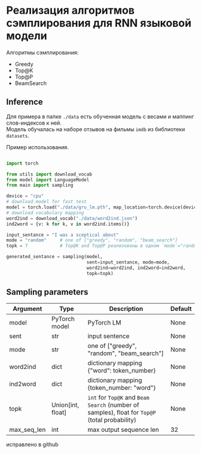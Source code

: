# Реализация алгоритмов сэмплирования для RNN языковой модели

Алгоритмы сэмплирования:
- Greedy
- Top@K
- Top@P
- BeamSearch

## Inference
Для примера в папке `./data` есть обученная модель с весами и маппинг слов-индексов к ней.  
Модель обучалась на наборе отзывов на фильмы `imdb` из библиотеки `datasets`.  

Пример использования.

```python

import torch

from utils import download_vocab 
from model import LanguageModel
from main import sampling

device = "cpu"
# download model for fast test
model = torch.load("./data/gru_lm.pth", map_location=torch.device(device))
# download vocabulary mapping
word2ind = download_vocab("./data/word2ind.json")
ind2word = {v: k for k, v in word2ind.items()}

input_sentance = "I was a sceptical about"
mode = "random"     # one of ["greedy", "random", "beam_search"]
topk = 7            # Top@K and Top@P реализованы в одном `mode`="random". Для Top@K тип `int`, для Top@P - `float`

generated_sentance = sampling(model, 
                              sent=input_sentance, mode=mode, 
                              word2ind=word2ind, ind2word=ind2word,
                              topk=topk)
```

## Sampling parameters

| **Argument** | **Type**      | **Description**                | **Default** |
|---------|----------------|--------------------------------|-------------|
| model    | PyTorch model            | PyTorch LM           | None      |
| sent    | str            | input sentence  | None       |
| mode     | str            | one of ["greedy", "random", "beam_search"]         | None      |
| word2ind     | dict            | dictionary mapping {"word": token_number}         | None    |
| ind2word     | dict            | dictionary mapping {token_number: "word"}        | None      |
| topk     | Union[int, float]            | `int` for `Top@K` and `Beam Search` (number of samples), float for `Top@P` (total probability)        | None      |
| max_seq_len     | int            | max output sequence len         | 32     |

исправлено в github
